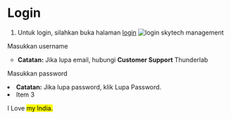 # Login
1. Untuk login, silahkan buka halaman <a href="https://v2db.skytech.id/" target="_blank">login</a>
![login skytech management](https://user-images.githubusercontent.com/79192608/207768245-c5402174-2845-4031-81a4-48a7d7d20d79.jpg)



Masukkan username 

<ul type="circle">
  <li><b>Catatan:</b> Jika lupa email, hubungi <b> Customer Support</b> Thunderlab</li>
</ul>

Masukkan password
<li><b>Catatan:</b> Jika lupa password, klik <span class="highlighttext"> Lupa Password</span>. </li>
    <li>Item 3</li>

I Love <mark> my India.</mark>  
